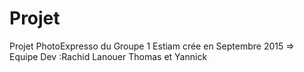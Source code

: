Projet
======

Projet PhotoExpresso du Groupe 1 Estiam crée en Septembre 2015 => Equipe Dev :Rachid Lanouer Thomas et Yannick 
